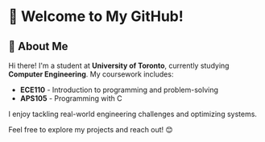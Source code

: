 # 🚀 Welcome to My GitHub!  

## 👋 About Me  
Hi there! I'm a student at **University of Toronto**, currently studying **Computer Engineering**. My coursework includes:  
- **ECE110** - Introduction to programming and problem-solving  
- **APS105** - Programming with C  

I enjoy tackling real-world engineering challenges and optimizing systems.

Feel free to explore my projects and reach out! 😊  
